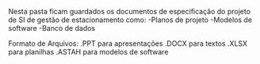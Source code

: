 Nesta pasta ficam guardados os documentos de especificação do projeto de SI de gestão de estacionamento como:
-Planos de projeto
-Modelos de software
-Banco de dados

Formato de Arquivos:
.PPT para apresentações
.DOCX para textos
.XLSX para planilhas
.ASTAH para modelos de software 